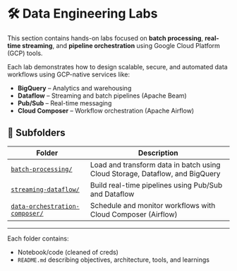 # 🛠️ Data Engineering Labs

This section contains hands-on labs focused on **batch processing**, **real-time streaming**, and **pipeline orchestration** using Google Cloud Platform (GCP) tools.

Each lab demonstrates how to design scalable, secure, and automated data workflows using GCP-native services like:

- **BigQuery** – Analytics and warehousing
- **Dataflow** – Streaming and batch pipelines (Apache Beam)
- **Pub/Sub** – Real-time messaging
- **Cloud Composer** – Workflow orchestration (Apache Airflow)

## 📂 Subfolders

| Folder | Description |
|--------|-------------|
| [`batch-processing/`](./batch-processing) | Load and transform data in batch using Cloud Storage, Dataflow, and BigQuery |
| [`streaming-dataflow/`](./streaming-dataflow) | Build real-time pipelines using Pub/Sub and Dataflow |
| [`data-orchestration-composer/`](./data-orchestration-composer) | Schedule and monitor workflows with Cloud Composer (Airflow) |

---

Each folder contains:
- Notebook/code (cleaned of creds)
- `README.md` describing objectives, architecture, tools, and learnings
